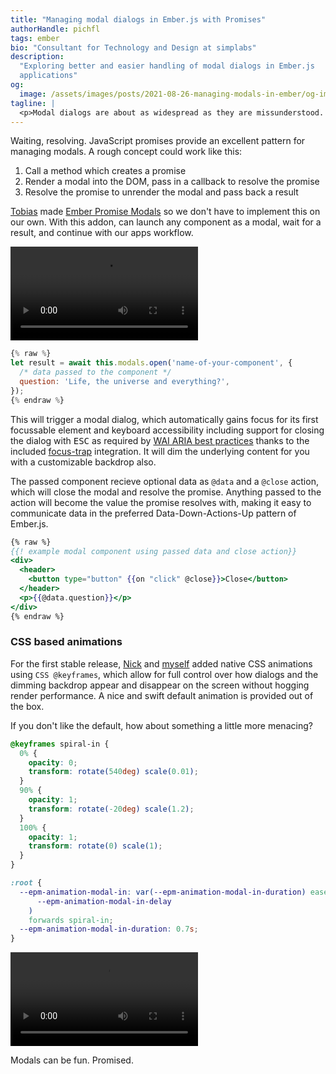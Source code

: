 ```yaml
---
title: "Managing modal dialogs in Ember.js with Promises"
authorHandle: pichfl
tags: ember
bio: "Consultant for Technology and Design at simplabs"
description:
  "Exploring better and easier handling of modal dialogs in Ember.js
  applications"
og:
  image: /assets/images/posts/2021-08-26-managing-modals-in-ember/og-image.png
tagline: |
  <p>Modal dialogs are about as widespread as they are missunderstood. No matter if you call them modal windows, popups, popovers, overlays, or dialogs: A thing that asks a question or presents a subordinate task; a general annoyance to developers and accessibility experts alike.</p> <p>Even if you use them rarely, most applications will need modal dialogs at some point to ask existential questions. The app asks your user and waits to resolve its uncertainty by their answer.</p>
---
```


Waiting, resolving. JavaScript promises provide an excellent pattern for
managing modals. A rough concept could work like this:

1. Call a method which creates a promise
2. Render a modal into the DOM, pass in a callback to resolve the promise
3. Resolve the promise to unrender the modal and pass back a result

[Tobias](https://github.com/Turbo87) made
[Ember Promise Modals](https://simplabs.github.io/ember-promise-modals/) so we
don't have to implement this on our own. With this addon, can launch any
component as a modal, wait for a result, and continue with our apps workflow.

![Video showing a basic Ember Promise Modals dialog in action](/assets/images/posts/2021-08-26-managing-modals-in-ember/epm.mp4#video)

```js
{% raw %}
let result = await this.modals.open('name-of-your-component', {
  /* data passed to the component */
  question: 'Life, the universe and everything?',
});
{% endraw %}
```

This will trigger a modal dialog, which automatically gains focus for its first
focussable element and keyboard accessibility including support for closing the
dialog with <kbd>ESC</kbd> as required by
[WAI ARIA best practices](https://www.w3.org/TR/wai-aria-practices-1.1/#dialog_modal)
thanks to the included [focus-trap](https://github.com/davidtheclark/focus-trap)
integration. It will dim the underlying content for you with a customizable
backdrop also.

The passed component recieve optional data as `@data` and a `@close` action,
which will close the modal and resolve the promise. Anything passed to the
action will become the value the promise resolves with, making it easy to
communicate data in the preferred Data-Down-Actions-Up pattern of Ember.js.

```hbs
{% raw %}
{{! example modal component using passed data and close action}}
<div>
  <header>
    <button type="button" {{on "click" @close}}>Close</button>
  </header>
  <p>{{@data.question}}</p>
</div>
{% endraw %}
```

### CSS based animations

For the first stable release, [Nick](https://github.com/nickschot) and
[myself](https://github.com/pichfl) added native CSS animations using
`CSS @keyframes`, which allow for full control over how dialogs and the dimming
backdrop appear and disappear on the screen without hogging render performance.
A nice and swift default animation is provided out of the box.

If you don't like the default, how about something a little more menacing?

```css
@keyframes spiral-in {
  0% {
    opacity: 0;
    transform: rotate(540deg) scale(0.01);
  }
  90% {
    opacity: 1;
    transform: rotate(-20deg) scale(1.2);
  }
  100% {
    opacity: 1;
    transform: rotate(0) scale(1);
  }
}

:root {
  --epm-animation-modal-in: var(--epm-animation-modal-in-duration) ease-out var(
      --epm-animation-modal-in-delay
    )
    forwards spiral-in;
  --epm-animation-modal-in-duration: 0.7s;
}
```

![Animation of a modal spiraling in after clicking a button below a picture of a cartoon character asking for pictures of Spider Man. The modal shows an image with Spider Man hiding behind a tree and a bold caption saying "I'm Batman"](/assets/images/posts/2021-08-26-managing-modals-in-ember/spiderman.mp4#video)

Modals can be fun. Promised.
